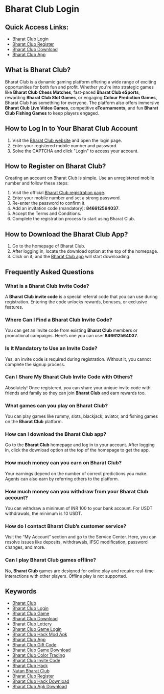 # Bharat Club Login

## Quick Access Links:
- [Bharat Club Login](https://gamelogin.in/bharat-club/)
- [Bharat Club Register](https://gamelogin.in/bharat-club/)
- [Bharat Club Download](https://gamelogin.in/bharat-club/)
- [Bharat Club App](https://gamelogin.in/bharat-club/)

## What is Bharat Club?

Bharat Club is a dynamic gaming platform offering a wide range of exciting opportunities for both fun and profit. Whether you're into strategic games like **Bharat Club Chess Matches**, fast-paced **Bharat Club eSports**, rewarding **Bharat Club Slot Games**, or engaging **Colour Prediction Games**, Bharat Club has something for everyone. The platform also offers immersive **Bharat Club Live Video Games**, competitive **eTournaments**, and fun **Bharat Club Fishing Games** to keep players engaged.

## How to Log In to Your Bharat Club Account

1. Visit the [Bharat Club website](https://gamelogin.in/bharat-club/) and open the login page.
2. Enter your registered mobile number and password.
3. Solve the CAPTCHA and click "Login" to access your account.

## How to Register on Bharat Club?

Creating an account on Bharat Club is simple. Use an unregistered mobile number and follow these steps:

1. Visit the official [Bharat Club registration page](https://gamelogin.in/bharat-club/).
2. Enter your mobile number and set a strong password.
3. Re-enter the password to confirm it.
4. Add an invitation code (mandatory): **846612564037**.
5. Accept the Terms and Conditions.
6. Complete the registration process to start using Bharat Club.

## How to Download the Bharat Club App?

1. Go to the homepage of Bharat Club.
2. After logging in, locate the download option at the top of the homepage.
3. Click on it, and the [Bharat Club app](https://gamelogin.in/bharat-club/) will start downloading.

## Frequently Asked Questions

### What is a Bharat Club Invite Code?

A **Bharat Club invite code** is a special referral code that you can use during registration. Entering the code unlocks rewards, bonuses, or exclusive features.

### Where Can I Find a Bharat Club Invite Code?

You can get an invite code from existing **Bharat Club** members or promotional campaigns. Here’s one you can use: **846612564037**.

### Is It Mandatory to Use an Invite Code?

Yes, an invite code is required during registration. Without it, you cannot complete the signup process.

### Can I Share My Bharat Club Invite Code with Others?

Absolutely! Once registered, you can share your unique invite code with friends and family so they can join **Bharat Club** and earn rewards too.

### What games can you play on Bharat Club?

You can play games like rummy, slots, blackjack, aviator, and fishing games on the **Bharat Club** platform.

### How can I download the Bharat Club app?

Go to the **Bharat Club** homepage and log in to your account. After logging in, click the download option at the top of the homepage to get the app.

### How much money can you earn on Bharat Club?

Your earnings depend on the number of correct predictions you make. Agents can also earn by referring others to the platform.

### How much money can you withdraw from your Bharat Club account?

You can withdraw a minimum of INR 100 to your bank account. For USDT withdrawals, the minimum is 10 USDT.

### How do I contact Bharat Club’s customer service?

Visit the “My Account” section and go to the Service Center. Here, you can resolve issues like deposits, withdrawals, IFSC modification, password changes, and more.

### Can I play Bharat Club games offline?

No, **Bharat Club** games are designed for online play and require real-time interactions with other players. Offline play is not supported.

## Keywords

- [Bharat Club](https://gamelogin.in/bharat-club/)
- [Bharat Club Login](https://gamelogin.in/bharat-club/)
- [Bharat Club Game](https://gamelogin.in/bharat-club/)
- [Bharat Club Download](https://gamelogin.in/bharat-club/)
- [Bharat Club Lottery](https://gamelogin.in/bharat-club/)
- [Bharat Club Game Login](https://gamelogin.in/bharat-club/game-login)
- [Bharat Club Hack Mod Apk](https://gamelogin.in/bharat-club/)
- [Bharat Club App](https://gamelogin.in/bharat-club/)
- [Bharat Club Gift Code](https://gamelogin.in/bharat-club/)
- [Bharat Club Game Download](https://gamelogin.in/bharat-club/)
- [Bharat Club Color Trading](https://gamelogin.in/bharat-club/)
- [Bharat Club Invite Code](https://gamelogin.in/bharat-club/)
- [Bharat Club Hack](https://gamelogin.in/bharat-club/)
- [Nutan Bharat Club](https://gamelogin.in/bharat-club/)
- [Bharat Club Register](https://gamelogin.in/bharat-club/)
- [Bharat Club Hack Download](https://gamelogin.in/bharat-club/)
- [Bharat Club Apk Download](https://gamelogin.in/bharat-club/)
